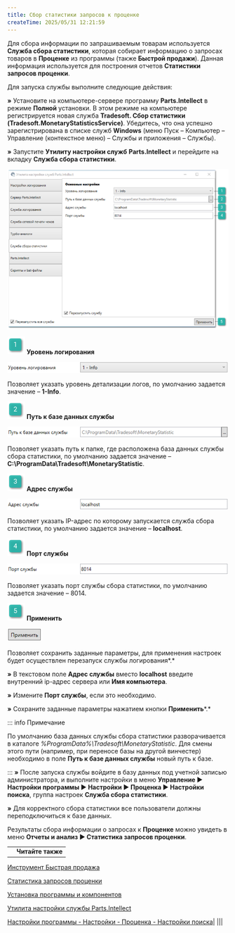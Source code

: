 ```yaml
---
title: Сбор статистики запросов к проценке
createTime: 2025/05/31 12:21:59
---
```

Для сбора информации по запрашиваемым товарам используется **Служба сбора статистики**, которая собирает информацию о запросах товаров в **Проценке** из программы (также **Быстрой продажи**). Данная информация используется для построения отчетов **Статистики запросов проценки**.

Для запуска службы выполните следующие действия:

**»** Установите на компьютере-сервере программу **Parts.Intellect** в режиме **Полной** установки. В этом режиме на компьютере регистрируется новая служба **Tradesoft. Сбор статистики (Tradesoft.MonetaryStatisticsService)**. Убедитесь, что она успешно зарегистрирована в списке служб **Windows** (меню Пуск – Компьютер – Управление (контекстное меню) – Службы и приложения – Службы).

**»** Запустите **Утилиту настройки служб** **Parts.Intellect** и перейдите на вкладку **Служба сбора статистики**.

![](../../assets/work/two/235.png)

![](../../assets/work/two/006.png) **Уровень логирования** 

![](../../assets/work/two/236.png)

Позволяет указать уровень детализации логов, по умолчанию задается значение – **1-Info**.

![](../../assets/work/two/008.png) **Путь к базе данных службы** 

![](../../assets/work/two/237.png)

Позволяет указать путь к папке, где расположена база данных службы сбора статистики, по умолчанию задается значение – **C:\ProgramData\Tradesoft\MonetaryStatistic**.

![](../../assets/work/two/009.png) **Адрес службы** 

![](../../assets/work/two/238.png)

Позволяет указать IP-адрес по которому запускается служба сбора статистики, по умолчанию задается значение – **localhost**.

![](../../assets/work/two/010.png) **Порт службы** 

![](../../assets/work/two/239.png)

Позволяет указать порт службы сбора статистики, по умолчанию задается значение – 8014.

![](../../assets/work/two/011.png) **Применить**

![](../../assets/work/two/240.png)

Позволяет сохранить заданные параметры, для применения настроек будет осуществлен перезапуск службы логирования*.*

**»** В текстовом поле **Адрес службы** вместо **localhost** введите внутренний ip-адрес сервера или **Имя компьютера**.

**»** Измените **Порт службы**, если это необходимо.

**»** Сохраните заданные параметры нажатием кнопки **Применить***.*

::: info Примечание

По умолчанию база данных службы сбора статистики разворачивается в каталоге *%ProgramData%\Tradesoft\MonetaryStatistic*. Для смены этого пути (например, при переносе базы на другой винчестер) необходимо в поле **Путь к базе данных службы**  новый путь к базе.

:::
**»** После запуска службы войдите в базу данных под учетной записью администратора, и выполните настройки в меню **Управление ► Настройки программы ► Настройки ► Проценка ► Настройки поиска**, группа настроек **Служба сбора статистики**.

**»** Для корректного сбора статистики все пользователи должны переподключиться к базе данных.

Результаты сбора информации о запросах к **Проценке** можно увидеть в меню **Отчеты и анализ ► Статистика запросов проценки**.

|||
| :- | :- |
||**Читайте также**

[Инструмент Быстрая продажа](#d90d1c9b-0bc7-4310-8d4c-cc42d0952850)

[Статистика запросов проценки](#b6a32965-5767-4325-80a3-b353a87b1898)

[Установка программы и компонентов](#d537b17e-ec88-45e7-a04d-ef2fc4781614)

[Утилита настройки службы Parts.Intellect](#ad2f2e35-fa68-4c27-aaab-b4686c4e5f29)

[Настройки программы - Настройки - Проценка - Настройки поиска](#db482753-94b3-4280-8b7f-dbd71c2ef288)|
|||


